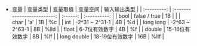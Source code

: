 - 变量
    |  变量类型   |          变量取值           | 变量空间 | 输入输出类型 |
    | :---------: | :-------------------------: | :------: | :----------: |
    |    bool     |        false / true         |    1B    |              |
    |    char     |             'a'             |    1B    |      %c      |
    |     int     |       -2^31 ~ 2^31-1        |    4B    |      %d      |
    |  long long  |       -2^63 ~ 2^63-1        |    8B    |     %lld     |
    |    float    | 6-7位有效数字 |    4B    |      %f      |
    |   double    |       15-16位有效数字       |    8B    |     %lf      |
    | long double |       18-19位有效数字       |   16B    |     %llf     |
